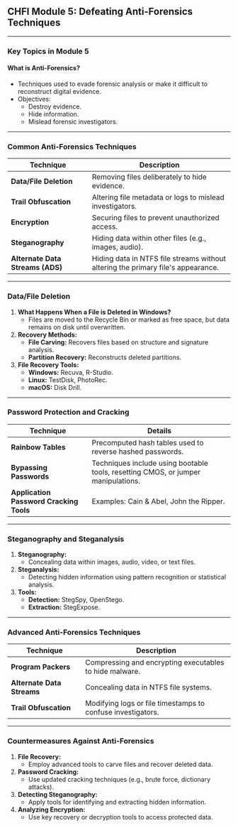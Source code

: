 ## **CHFI Module 5: Defeating Anti-Forensics Techniques**

---

### **Key Topics in Module 5**

#### **What is Anti-Forensics?**
- Techniques used to evade forensic analysis or make it difficult to reconstruct digital evidence.
- Objectives:
  - Destroy evidence.
  - Hide information.
  - Mislead forensic investigators.

---

### **Common Anti-Forensics Techniques**
| **Technique**         | **Description**                                                                 |
|------------------------|---------------------------------------------------------------------------------|
| **Data/File Deletion** | Removing files deliberately to hide evidence.                                  |
| **Trail Obfuscation**  | Altering file metadata or logs to mislead investigators.                       |
| **Encryption**         | Securing files to prevent unauthorized access.                                |
| **Steganography**      | Hiding data within other files (e.g., images, audio).                          |
| **Alternate Data Streams (ADS)** | Hiding data in NTFS file streams without altering the primary file's appearance. |

---

### **Data/File Deletion**
1. **What Happens When a File is Deleted in Windows?**
   - Files are moved to the Recycle Bin or marked as free space, but data remains on disk until overwritten.
2. **Recovery Methods:**
   - **File Carving:** Recovers files based on structure and signature analysis.
   - **Partition Recovery:** Reconstructs deleted partitions.
3. **File Recovery Tools:**
   - **Windows:** Recuva, R-Studio.
   - **Linux:** TestDisk, PhotoRec.
   - **macOS:** Disk Drill.

---

### **Password Protection and Cracking**
| **Technique**                          | **Details**                                                                         |
|----------------------------------------|-------------------------------------------------------------------------------------|
| **Rainbow Tables**                     | Precomputed hash tables used to reverse hashed passwords.                          |
| **Bypassing Passwords**                | Techniques include using bootable tools, resetting CMOS, or jumper manipulations.  |
| **Application Password Cracking Tools**| Examples: Cain & Abel, John the Ripper.                                            |

---

### **Steganography and Steganalysis**
1. **Steganography:**
   - Concealing data within images, audio, video, or text files.
2. **Steganalysis:**
   - Detecting hidden information using pattern recognition or statistical analysis.
3. **Tools:**
   - **Detection:** StegSpy, OpenStego.
   - **Extraction:** StegExpose.

---

### **Advanced Anti-Forensics Techniques**
| **Technique**          | **Description**                                                                 |
|-------------------------|---------------------------------------------------------------------------------|
| **Program Packers**     | Compressing and encrypting executables to hide malware.                        |
| **Alternate Data Streams** | Concealing data in NTFS file systems.                                         |
| **Trail Obfuscation**   | Modifying logs or file timestamps to confuse investigators.                     |

---

### **Countermeasures Against Anti-Forensics**
1. **File Recovery:**
   - Employ advanced tools to carve files and recover deleted data.
2. **Password Cracking:**
   - Use updated cracking techniques (e.g., brute force, dictionary attacks).
3. **Detecting Steganography:**
   - Apply tools for identifying and extracting hidden information.
4. **Analyzing Encryption:**
   - Use key recovery or decryption tools to access protected data.
